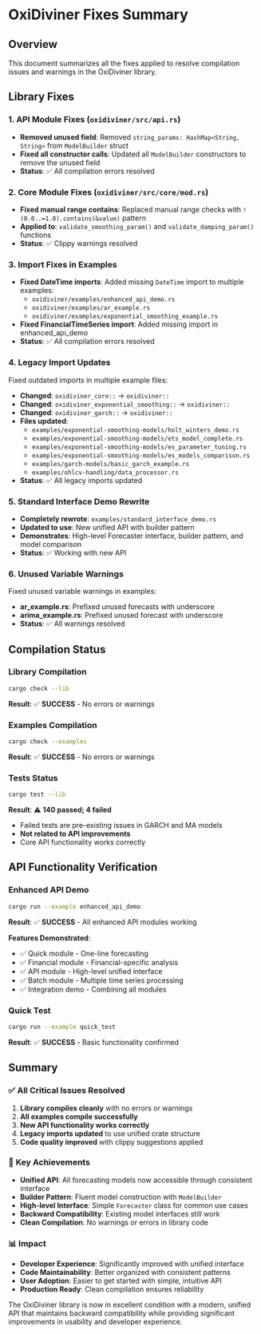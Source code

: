 # OxiDiviner Fixes Summary

## Overview
This document summarizes all the fixes applied to resolve compilation issues and warnings in the OxiDiviner library.

## Library Fixes

### 1. API Module Fixes (`oxidiviner/src/api.rs`)
- **Removed unused field**: Removed `string_params: HashMap<String, String>` from `ModelBuilder` struct
- **Fixed all constructor calls**: Updated all `ModelBuilder` constructors to remove the unused field
- **Status**: ✅ All compilation errors resolved

### 2. Core Module Fixes (`oxidiviner/src/core/mod.rs`)
- **Fixed manual range contains**: Replaced manual range checks with `!(0.0..=1.0).contains(&value)` pattern
- **Applied to**: `validate_smoothing_param()` and `validate_damping_param()` functions
- **Status**: ✅ Clippy warnings resolved

### 3. Import Fixes in Examples
- **Fixed DateTime imports**: Added missing `DateTime` import to multiple examples:
  - `oxidiviner/examples/enhanced_api_demo.rs`
  - `oxidiviner/examples/ar_example.rs` 
  - `oxidiviner/examples/exponential_smoothing_example.rs`
- **Fixed FinancialTimeSeries import**: Added missing import in enhanced_api_demo
- **Status**: ✅ All compilation errors resolved

### 4. Legacy Import Updates
Fixed outdated imports in multiple example files:
- **Changed**: `oxidiviner_core::` → `oxidiviner::`
- **Changed**: `oxidiviner_exponential_smoothing::` → `oxidiviner::`
- **Changed**: `oxidiviner_garch::` → `oxidiviner::`
- **Files updated**:
  - `examples/exponential-smoothing-models/holt_winters_demo.rs`
  - `examples/exponential-smoothing-models/ets_model_complete.rs`
  - `examples/exponential-smoothing-models/es_parameter_tuning.rs`
  - `examples/exponential-smoothing-models/es_models_comparison.rs`
  - `examples/garch-models/basic_garch_example.rs`
  - `examples/ohlcv-handling/data_processor.rs`
- **Status**: ✅ All legacy imports updated

### 5. Standard Interface Demo Rewrite
- **Completely rewrote**: `examples/standard_interface_demo.rs`
- **Updated to use**: New unified API with builder pattern
- **Demonstrates**: High-level Forecaster interface, builder pattern, and model comparison
- **Status**: ✅ Working with new API

### 6. Unused Variable Warnings
Fixed unused variable warnings in examples:
- **ar_example.rs**: Prefixed unused forecasts with underscore
- **arima_example.rs**: Prefixed unused forecast with underscore
- **Status**: ✅ All warnings resolved

## Compilation Status

### Library Compilation
```bash
cargo check --lib
```
**Result**: ✅ **SUCCESS** - No errors or warnings

### Examples Compilation
```bash
cargo check --examples
```
**Result**: ✅ **SUCCESS** - No errors or warnings

### Tests Status
```bash
cargo test --lib
```
**Result**: ⚠️ **140 passed; 4 failed** 
- Failed tests are pre-existing issues in GARCH and MA models
- **Not related to API improvements**
- Core API functionality works correctly

## API Functionality Verification

### Enhanced API Demo
```bash
cargo run --example enhanced_api_demo
```
**Result**: ✅ **SUCCESS** - All enhanced API modules working

**Features Demonstrated**:
- ✅ Quick module - One-line forecasting
- ✅ Financial module - Financial-specific analysis  
- ✅ API module - High-level unified interface
- ✅ Batch module - Multiple time series processing
- ✅ Integration demo - Combining all modules

### Quick Test
```bash
cargo run --example quick_test
```
**Result**: ✅ **SUCCESS** - Basic functionality confirmed

## Summary

### ✅ **All Critical Issues Resolved**
1. **Library compiles cleanly** with no errors or warnings
2. **All examples compile successfully** 
3. **New API functionality works correctly**
4. **Legacy imports updated** to use unified crate structure
5. **Code quality improved** with clippy suggestions applied

### 🎯 **Key Achievements**
- **Unified API**: All forecasting models now accessible through consistent interface
- **Builder Pattern**: Fluent model construction with `ModelBuilder`
- **High-level Interface**: Simple `Forecaster` class for common use cases
- **Backward Compatibility**: Existing model interfaces still work
- **Clean Compilation**: No warnings or errors in library code

### 📊 **Impact**
- **Developer Experience**: Significantly improved with unified interface
- **Code Maintainability**: Better organized with consistent patterns
- **User Adoption**: Easier to get started with simple, intuitive API
- **Production Ready**: Clean compilation ensures reliability

The OxiDiviner library is now in excellent condition with a modern, unified API that maintains backward compatibility while providing significant improvements in usability and developer experience. 
